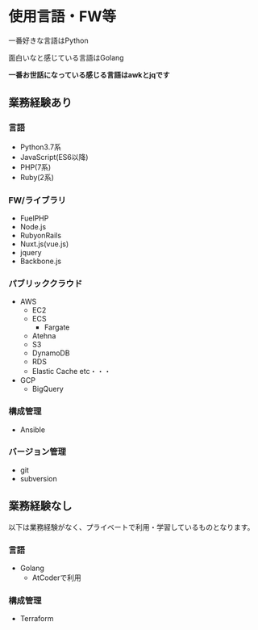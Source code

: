 # 使用言語・FW等

一番好きな言語はPython

面白いなと感じている言語はGolang

**一番お世話になっている感じる言語はawkとjqです**

## 業務経験あり

### 言語
- Python3.7系
- JavaScript(ES6以降)
- PHP(7系)
- Ruby(2系)

### FW/ライブラリ
- FuelPHP
- Node.js
- RubyonRails
- Nuxt.js(vue.js)
- jquery
- Backbone.js


### パブリッククラウド
- AWS
  - EC2
  - ECS
    - Fargate
  - Atehna
  - S3
  - DynamoDB
  - RDS
  - Elastic Cache etc・・・
- GCP
  - BigQuery

### 構成管理
- Ansible

### バージョン管理
- git
- subversion

## 業務経験なし

以下は業務経験がなく、プライベートで利用・学習しているものとなります。

### 言語
- Golang
  - AtCoderで利用

### 構成管理
- Terraform

